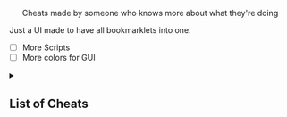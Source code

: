 <p align="center">Cheats made by someone who knows more about what they're doing</p>



Just a UI made to have all bookmarklets into one.



- [ ] More Scripts
- [ ] More colors for GUI

<details><summary><h2>List of Cheats</h2></summary>

  * [GUI](obfuscated.js)
  
  ### [Scripts](dragon-hub/scripts)

  
  [About Blank](scripts/About%20Blank.js)
  
</details>
